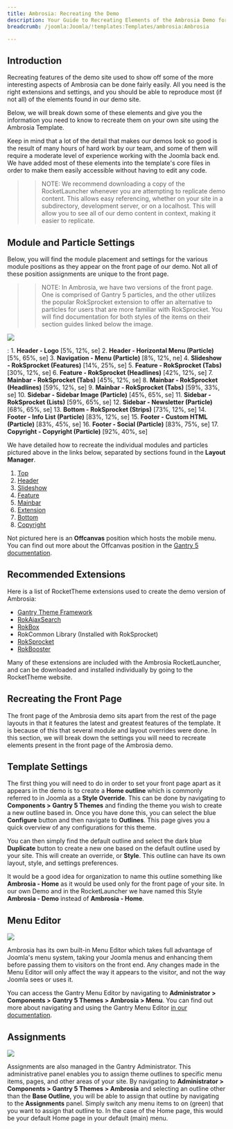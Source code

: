 ```yaml
---
title: Ambrosia: Recreating the Demo
description: Your Guide to Recreating Elements of the Ambrosia Demo for Joomla
breadcrumb: /joomla:Joomla/!templates:Templates/ambrosia:Ambrosia

---
```


Introduction
-----

Recreating features of the demo site used to show off some of the more interesting aspects of Ambrosia can be done fairly easily. All you need is the right extensions and settings, and you should be able to reproduce most (if not all) of the elements found in our demo site.

Below, we will break down some of these elements and give you the information you need to know to recreate them on your own site using the Ambrosia Template.

Keep in mind that a lot of the detail that makes our demos look so good is the result of many hours of hard work by our team, and some of them will require a moderate level of experience working with the Joomla back end. We have added most of these elements into the template's core files in order to make them easily accessible without having to edit any code.

>> NOTE: We recommend downloading a copy of the RocketLauncher whenever you are attempting to replicate demo content. This allows easy referencing, whether on your site in a subdirectory, development server, or on a localhost. This will allow you to see all of our demo content in context, making it easier to replicate.

Module and Particle Settings
-----

Below, you will find the module placement and settings for the various module positions as they appear on the front page of our demo. Not all of these position assignments are unique to the front page.

>> NOTE: In Ambrosia, we have two versions of the front page. One is comprised of Gantry 5 particles, and the other utilizes the popular RokSprocket extension to offer an alternative to particles for users that are more familiar with RokSprocket. You will find documentation for both styles of the items on their section guides linked below the image.

![](assets/ambrosia2.jpeg)

:   1. **Header - Logo** [5%, 12%, se]
    2. **Header - Horizontal Menu (Particle)** [5%, 65%, se]
    3. **Navigation - Menu (Particle)** [8%, 12%, ne]
    4. **Slideshow - RokSprocket (Features)** [14%, 25%, se]
    5. **Feature - RokSprocket (Tabs)** [30%, 12%, se]
    6. **Feature - RokSprocket (Headlines)** [42%, 12%, se]
    7. **Mainbar - RokSprocket (Tabs)** [45%, 12%, se]
    8. **Mainbar - RokSprocket (Headlines)** [59%, 12%, se]
    9. **Mainbar - RokSprocket (Tabs)** [59%, 33%, se]
    10. **Sidebar - Sidebar Image (Particle)** [45%, 65%, se]
    11. **Sidebar - RokSprocket (Lists)** [59%, 65%, se]
    12. **Sidebar - Newsletter (Particle)** [68%, 65%, se]
    13. **Bottom - RokSprocket (Strips)** [73%, 12%, se]
    14. **Footer - Info List (Particle)** [83%, 12%, se]
    15. **Footer - Custom HTML (Particle)** [83%, 45%, se]
    16. **Footer - Social (Particle)** [83%, 75%, se]
    17. **Copyright - Copyright (Particle)** [92%, 40%, se]

We have detailed how to recreate the individual modules and particles pictured above in the links below, separated by sections found in the **Layout Manager**.

1. [Top](demo_top.md)
2. [Header](demo_header.md)
3. [Slideshow](demo_slideshow.md)
4. [Feature](demo_feature.md)
5. [Mainbar](demo_main.md)
6. [Extension](demo_extension.md)
7. [Bottom](demo_bottom.md)
8. [Copyright](demo_copyright.md)

Not pictured here is an **Offcanvas** position which hosts the mobile menu. You can find out more about the Offcanvas position in the [Gantry 5 documentation](http://docs.gantry.org/gantry5/configure/layout-manager#offcanvas-section).

Recommended Extensions
-----

Here is a list of RocketTheme extensions used to create the demo version of Ambrosia:

* [Gantry Theme Framework](http://gantry.org/)
* [RokAjaxSearch](http://www.rockettheme.com/joomla/extensions/rokajaxsearch)
* [RokBox](http://www.rockettheme.com/joomla/extensions/rokbox)
* RokCommon Library (Installed with RokSprocket)
* [RokSprocket](http://www.rockettheme.com/joomla/extensions/roksprocket)
* [RokBooster](http://www.rockettheme.com/joomla/extensions/rokbooster)

Many of these extensions are included with the Ambrosia RocketLauncher, and can be downloaded and installed individually by going to the RocketTheme website.

Recreating the Front Page
-----

The front page of the Ambrosia demo sits apart from the rest of the page layouts in that it features the latest and greatest features of the template. It is because of this that several module and layout overrides were done. In this section, we will break down the settings you will need to recreate elements present in the front page of the Ambrosia demo.

Template Settings
-----

The first thing you will need to do in order to set your front page apart as it appears in the demo is to create a **Home outline** which is commonly referred to in Joomla as a **Style Override**. This can be done by navigating to **Components > Gantry 5 Themes** and finding the theme you wish to create a new outline based in. Once you have done this, you can select the blue **Configure** button and then navigate to **Outlines**. This page gives you a quick overview of any configurations for this theme.

You can then simply find the default outline and select the dark blue **Duplicate** button to create a new one based on the default outline used by your site. This will create an override, or **Style**. This outline can have its own layout, style, and settings preferences.

It would be a good idea for organization to name this outline something like **Ambrosia - Home** as it would be used only for the front page of your site. In our own Demo and in the RocketLauncher we have named this Style **Ambrosia - Demo** instead of **Ambrosia - Home**.

Menu Editor
-----

![](assets/menu_1.jpeg)

Ambrosia has its own built-in Menu Editor which takes full advantage of Joomla's menu system, taking your Joomla menus and enhancing them before passing them to visitors on the front end. Any changes made in the Menu Editor will only affect the way it appears to the visitor, and not the way Joomla sees or uses it.

You can access the Gantry Menu Editor by navigating to **Administrator > Components > Gantry 5 Themes > Ambrosia > Menu**. You can find out more about navigating and using the Gantry Menu Editor [in our documentation](http://docs.gantry.org/gantry5/configure/menu-editor).

Assignments
-----

![](assets/assignments_1.jpeg)

Assignments are also managed in the Gantry Administrator. This administrative panel enables you to assign theme outlines to specific menu items, pages, and other areas of your site. By navigating to **Administrator > Components > Gantry 5 Themes > Ambrosia** and selecting an outline other than the **Base Outline**, you will be able to assign that outline by navigating to the **Assignments** panel. Simply switch any menu items to on (green) that you want to assign that outline to. In the case of the Home page, this would be your default Home page in your default (main) menu.
